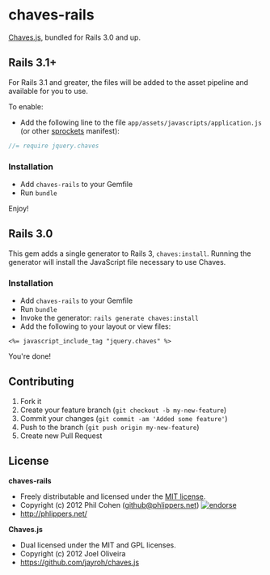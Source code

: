 # chaves-rails

[Chaves.js](https://github.com/jayroh/chaves.js), bundled for Rails 3.0 and up.


## Rails 3.1+

For Rails 3.1 and greater, the files will be added to the asset pipeline and available for you to use.

To enable:

* Add the following line to the file `app/assets/javascripts/application.js` (or other [sprockets](https://github.com/sstephenson/sprockets) manifest):

``` javascript
//= require jquery.chaves
```


### Installation

* Add `chaves-rails` to your Gemfile
* Run `bundle`

Enjoy!


## Rails 3.0

This gem adds a single generator to Rails 3, `chaves:install`. Running the generator will install the JavaScript file necessary to use Chaves.

### Installation

* Add `chaves-rails` to your Gemfile
* Run `bundle`
* Invoke the generator: `rails generate chaves:install`
* Add the following to your layout or view files:

```erb
<%= javascript_include_tag "jquery.chaves" %>
```

You're done!


## Contributing

1. Fork it
2. Create your feature branch (`git checkout -b my-new-feature`)
3. Commit your changes (`git commit -am 'Added some feature'`)
4. Push to the branch (`git push origin my-new-feature`)
5. Create new Pull Request


## License

**chaves-rails**

* Freely distributable and licensed under the [MIT license](http://phlipper.mit-license.org/2012/license.html).
* Copyright (c) 2012 Phil Cohen (github@phlippers.net) [![endorse](http://api.coderwall.com/phlipper/endorsecount.png)](http://coderwall.com/phlipper)
* http://phlippers.net/

**Chaves.js**

* Dual licensed under the MIT and GPL licenses.
* Copyright (c) 2012 Joel Oliveira
* https://github.com/jayroh/chaves.js
